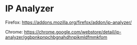 # IP Analyzer

Firefox: https://addons.mozilla.org/firefox/addon/ip-analyzer/

Chrome: https://chrome.google.com/webstore/detail/ip-analyzer/ggbpnkpnpchbgnahdhnpikmldfmmkfom

